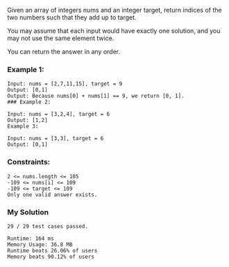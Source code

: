 Given an array of integers nums and an integer target, return indices of the two numbers such that they add up to target.

You may assume that each input would have exactly one solution, and you may not use the same element twice.

You can return the answer in any order.

 

### Example 1:
````
Input: nums = [2,7,11,15], target = 9
Output: [0,1]
Output: Because nums[0] + nums[1] == 9, we return [0, 1].
### Example 2:

Input: nums = [3,2,4], target = 6
Output: [1,2]
Example 3:

Input: nums = [3,3], target = 6
Output: [0,1]
````

### Constraints:
````
2 <= nums.length <= 105
-109 <= nums[i] <= 109
-109 <= target <= 109
Only one valid answer exists.
````

### My Solution

````
29 / 29 test cases passed.

Runtime: 164 ms
Memory Usage: 36.8 MB
Runtime beats 26.06% of users
Memory beats 90.12% of users
````